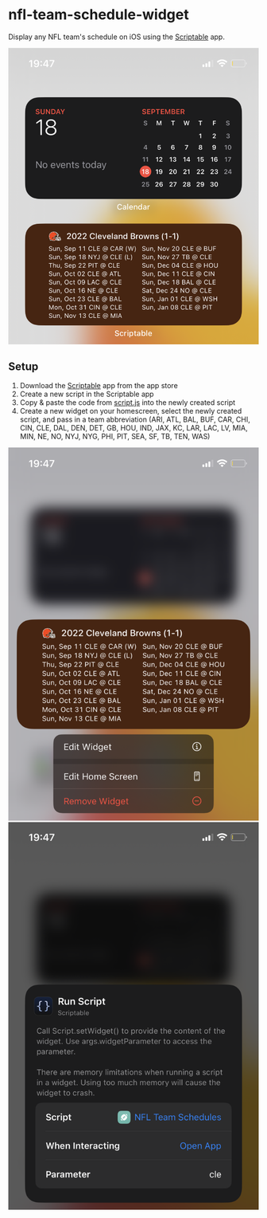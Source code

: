# nfl-team-schedule-widget
Display any NFL team's schedule on iOS using the [Scriptable](https://scriptable.app/) app.

![scriptable01](img/scriptable01.png)

## Setup
1. Download the [Scriptable](https://scriptable.app/) app from the app store
2. Create a new script in the Scriptable app
3. Copy & paste the code from [script.js](https://github.com/brianwalborn/nfl-team-schedule-widget/blob/main/script.js) into the newly created script
4. Create a new widget on your homescreen, select the newly created script, and pass in a team abbreviation (ARI, ATL, BAL, BUF, CAR, CHI, CIN, CLE, DAL, DEN, DET, GB, HOU, IND, JAX, KC, LAR, LAC, LV, MIA, MIN, NE, NO, NYJ, NYG, PHI, PIT, SEA, SF, TB, TEN, WAS)

![scriptable02](img/scriptable02.png)
![scriptable03](img/scriptable03.png)
